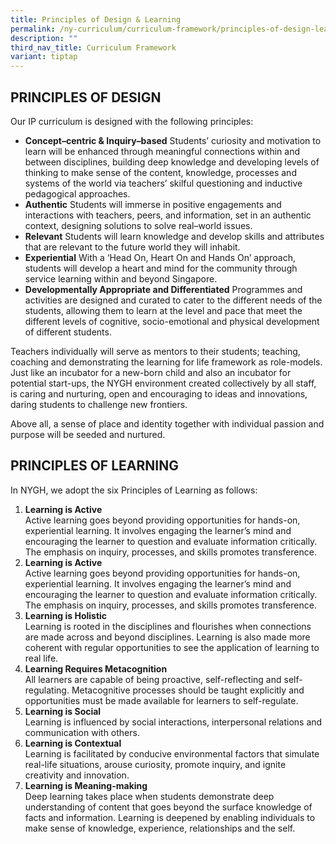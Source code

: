 ```yaml
---
title: Principles of Design & Learning
permalink: /ny-curriculum/curriculum-framework/principles-of-design-learning/
description: ""
third_nav_title: Curriculum Framework
variant: tiptap
---
```

## PRINCIPLES OF DESIGN


Our IP curriculum is designed with the following principles:

*   **Concept–centric &amp; Inquiry–based**&nbsp;Students’ curiosity and motivation to learn will be enhanced through meaningful connections within and between disciplines, building deep knowledge and developing levels of thinking to make sense of the content, knowledge, processes and systems of the world via teachers’ skilful questioning and inductive pedagogical approaches.
*   **Authentic**&nbsp;Students will immerse in positive engagements and interactions with teachers, peers, and information, set in an authentic context, designing solutions to solve real–world issues.
*   **Relevant**&nbsp;Students will learn knowledge and develop skills and attributes that are relevant to the future world they will inhabit.
*   **Experiential**&nbsp;With a ‘Head On, Heart On and Hands On’ approach, students will develop a heart and mind for the community through service learning within and beyond Singapore.
*   **Developmentally Appropriate and Differentiated**&nbsp;Programmes and activities are designed and curated to cater to the different needs of the students, allowing them to learn at the level and pace that meet the different levels of cognitive, socio-emotional and physical development of different students.

  

Teachers individually will serve as mentors to their students; teaching, coaching and demonstrating the learning for life framework as role-models. Just like an incubator for a new-born child and also an incubator for potential start-ups, the NYGH environment created collectively by all staff, is caring and nurturing, open and encouraging to ideas and innovations, daring students to challenge new frontiers.

Above all, a sense of place and identity together with individual passion and purpose will be seeded and nurtured.

## PRINCIPLES OF LEARNING


In NYGH, we adopt the six Principles of Learning as follows:


<ol>
<li><strong>Learning is Active</strong><br>Active learning goes beyond providing opportunities for hands-on, experiential learning. It involves engaging the learner’s mind and encouraging the learner to question and evaluate information critically. The emphasis on inquiry, processes, and skills promotes transference.</li>
<li><strong>Learning is Active</strong><br>Active learning goes beyond providing opportunities for hands-on, experiential learning. It involves engaging the learner’s mind and encouraging the learner to question and evaluate information critically. The emphasis on inquiry, processes, and skills promotes transference.</li>
<li><strong>Learning is Holistic</strong><br>Learning is rooted in the disciplines and flourishes when connections are made across and beyond disciplines. Learning is also made more coherent with regular opportunities to see the application of learning to real life.</li>
<li><strong>Learning Requires Metacognition</strong><br>All learners are capable of being proactive, self-reflecting and self-regulating. Metacognitive processes should be taught explicitly and opportunities must be made available for learners to self-regulate.</li>
<li><strong>Learning is Social</strong><br>Learning is influenced by social interactions, interpersonal relations and communication with others.</li>
<li><strong>Learning is Contextual</strong><br>Learning is facilitated by conducive environmental factors that simulate real-life situations, arouse curiosity, promote inquiry, and ignite creativity and innovation.</li>
<li><strong>Learning is Meaning-making</strong><br>Deep learning takes place when students demonstrate deep understanding of content that goes beyond the surface knowledge of facts and information. Learning is deepened by enabling individuals to make sense of knowledge, experience, relationships and the self.</li>
</ol>